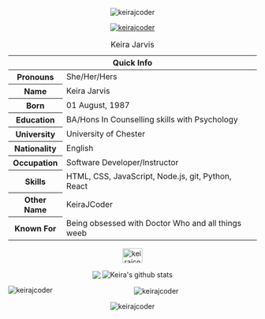 <body align="center">


<table align="center">
<caption align="center">Keira Jarvis</caption>
<thead>
 <p align="center"> <img src="https://komarev.com/ghpvc/?username=keirajcoder&label=Profile%20views&color=0e75b6&style=flat" alt="keirajcoder" /> </p>

<p align="center"> <a href="https://github.com/ryo-ma/github-profile-trophy"><img src="https://github-profile-trophy.vercel.app/?username=keirajcoder" alt="keirajcoder" /></a> </p>
<tr>
<th colspan="2">Quick Info</th>
</tr>
</thead>
<tbody>
 <tr><th scope='row'>Pronouns</th><td>She/Her/Hers</td></tr>
 <tr><th scope='row'>Name</th><td>Keira Jarvis</td></tr>
<tr><th scope='row'>Born</th><td><time datetime="2002-01-11 08:00">01 August, 1987</time></td></tr>
<tr><th scope='row'>Education</th><td>BA/Hons In Counselling skills with Psychology</td></tr>
<tr><th scope='row'>University</th><td>University of Chester</td></tr>
<tr><th scope='row'>Nationality</th><td>English</td></tr>
<tr><th scope='row'>Occupation</th><td>Software Developer/Instructor</td></tr>
<tr><th scope='row'>Skills</th><td>HTML, CSS, JavaScript, Node.js, git, Python, React</td></tr>
<tr><th scope='row'>Other Name</th><td>KeiraJCoder</td></tr>
 <tr><th scope='row'>Known For</th><td>Being obsessed with Doctor Who and all things weeb</td></tr>
 </tbody>
</table>
 
<a href="https://linkedin.com/in/keirajcoder" target="blank"><img align="center" src="https://raw.githubusercontent.com/rahuldkjain/github-profile-readme-generator/master/src/images/icons/Social/linked-in-alt.svg" alt="keirajcoder" height="30" width="40" /></a>
</p>

<img align="center" src="https://github-readme-stats.vercel.app/api/top-langs/?username=KeiraJCoder&layout=compact&theme=radical" />
<img align="center" src="https://github-readme-stats.vercel.app/api?username=KeiraJCoder&show_icons=true&include_all_commits=true&theme=radical" alt="Keira's github stats" />

<p><img align="left" src="https://github-readme-stats.vercel.app/api/top-langs?username=keirajcoder&show_icons=true&locale=en&layout=compact" alt="keirajcoder" /></p>

<p>&nbsp;<img align="center" src="https://github-readme-stats.vercel.app/api?username=keirajcoder&show_icons=true&locale=en" alt="keirajcoder" /></p>

<p><img align="center" src="https://github-readme-streak-stats.herokuapp.com/?user=keirajcoder&" alt="keirajcoder" /></p>

</p>
</body>
